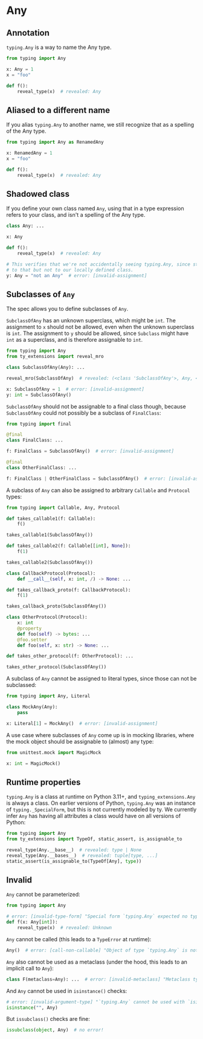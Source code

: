 # Any

## Annotation

`typing.Any` is a way to name the Any type.

```py
from typing import Any

x: Any = 1
x = "foo"

def f():
    reveal_type(x)  # revealed: Any
```

## Aliased to a different name

If you alias `typing.Any` to another name, we still recognize that as a spelling of the Any type.

```py
from typing import Any as RenamedAny

x: RenamedAny = 1
x = "foo"

def f():
    reveal_type(x)  # revealed: Any
```

## Shadowed class

If you define your own class named `Any`, using that in a type expression refers to your class, and
isn't a spelling of the Any type.

```py
class Any: ...

x: Any

def f():
    reveal_type(x)  # revealed: Any

# This verifies that we're not accidentally seeing typing.Any, since str is assignable
# to that but not to our locally defined class.
y: Any = "not an Any"  # error: [invalid-assignment]
```

## Subclasses of `Any`

The spec allows you to define subclasses of `Any`.

`SubclassOfAny` has an unknown superclass, which might be `int`. The assignment to `x` should not be
allowed, even when the unknown superclass is `int`. The assignment to `y` should be allowed, since
`Subclass` might have `int` as a superclass, and is therefore assignable to `int`.

```py
from typing import Any
from ty_extensions import reveal_mro

class SubclassOfAny(Any): ...

reveal_mro(SubclassOfAny)  # revealed: (<class 'SubclassOfAny'>, Any, <class 'object'>)

x: SubclassOfAny = 1  # error: [invalid-assignment]
y: int = SubclassOfAny()
```

`SubclassOfAny` should not be assignable to a final class though, because `SubclassOfAny` could not
possibly be a subclass of `FinalClass`:

```py
from typing import final

@final
class FinalClass: ...

f: FinalClass = SubclassOfAny()  # error: [invalid-assignment]

@final
class OtherFinalClass: ...

f: FinalClass | OtherFinalClass = SubclassOfAny()  # error: [invalid-assignment]
```

A subclass of `Any` can also be assigned to arbitrary `Callable` and `Protocol` types:

```py
from typing import Callable, Any, Protocol

def takes_callable1(f: Callable):
    f()

takes_callable1(SubclassOfAny())

def takes_callable2(f: Callable[[int], None]):
    f(1)

takes_callable2(SubclassOfAny())

class CallbackProtocol(Protocol):
    def __call__(self, x: int, /) -> None: ...

def takes_callback_proto(f: CallbackProtocol):
    f(1)

takes_callback_proto(SubclassOfAny())

class OtherProtocol(Protocol):
    x: int
    @property
    def foo(self) -> bytes: ...
    @foo.setter
    def foo(self, x: str) -> None: ...

def takes_other_protocol(f: OtherProtocol): ...

takes_other_protocol(SubclassOfAny())
```

A subclass of `Any` cannot be assigned to literal types, since those can not be subclassed:

```py
from typing import Any, Literal

class MockAny(Any):
    pass

x: Literal[1] = MockAny()  # error: [invalid-assignment]
```

A use case where subclasses of `Any` come up is in mocking libraries, where the mock object should
be assignable to (almost) any type:

```py
from unittest.mock import MagicMock

x: int = MagicMock()
```

## Runtime properties

`typing.Any` is a class at runtime on Python 3.11+, and `typing_extensions.Any` is always a class.
On earlier versions of Python, `typing.Any` was an instance of `typing._SpecialForm`, but this is
not currently modeled by ty. We currently infer `Any` has having all attributes a class would have
on all versions of Python:

```py
from typing import Any
from ty_extensions import TypeOf, static_assert, is_assignable_to

reveal_type(Any.__base__)  # revealed: type | None
reveal_type(Any.__bases__)  # revealed: tuple[type, ...]
static_assert(is_assignable_to(TypeOf[Any], type))
```

## Invalid

`Any` cannot be parameterized:

```py
from typing import Any

# error: [invalid-type-form] "Special form `typing.Any` expected no type parameter"
def f(x: Any[int]):
    reveal_type(x)  # revealed: Unknown
```

`Any` cannot be called (this leads to a `TypeError` at runtime):

```py
Any()  # error: [call-non-callable] "Object of type `typing.Any` is not callable"
```

`Any` also cannot be used as a metaclass (under the hood, this leads to an implicit call to `Any`):

```py
class F(metaclass=Any): ...  # error: [invalid-metaclass] "Metaclass type `typing.Any` is not callable"
```

And `Any` cannot be used in `isinstance()` checks:

```py
# error: [invalid-argument-type] "`typing.Any` cannot be used with `isinstance()`: This call will raise `TypeError` at runtime"
isinstance("", Any)
```

But `issubclass()` checks are fine:

```py
issubclass(object, Any)  # no error!
```
